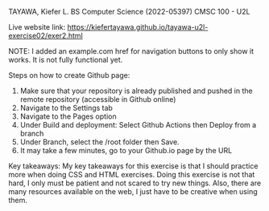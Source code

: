 TAYAWA, Kiefer L.
BS Computer Science (2022-05397)
CMSC 100 - U2L

Live website link:
https://kiefertayawa.github.io/tayawa-u2l-exercise02/exer2.html

NOTE: I added an example.com href for navigation buttons to only show it works. It is not fully functional yet.

Steps on how to create Github page:

1. Make sure that your repository is already published and pushed in the remote repository (accessible in Github online)
2. Navigate to the Settings tab
3. Navigate to the Pages option
4. Under Build and deployment: Select Github Actions then Deploy from a branch
5. Under Branch, select the /root folder then Save.
6. It may take a few minutes, go to your Github.io page by the URL

Key takeaways:
My key takeaways for this exercise is that I should practice more when doing CSS and HTML exercises.
Doing this exercise is not that hard, I only must be patient and not scared to try new things. Also,
there are many resources available on the web, I just have to be creative when using them.
